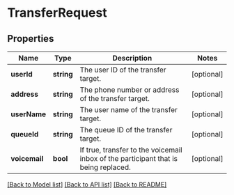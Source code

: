# TransferRequest

## Properties
Name | Type | Description | Notes
------------ | ------------- | ------------- | -------------
**userId** | **string** | The user ID of the transfer target. | [optional] 
**address** | **string** | The phone number or address of the transfer target. | [optional] 
**userName** | **string** | The user name of the transfer target. | [optional] 
**queueId** | **string** | The queue ID of the transfer target. | [optional] 
**voicemail** | **bool** | If true, transfer to the voicemail inbox of the participant that is being replaced. | [optional] 

[[Back to Model list]](../README.md#documentation-for-models) [[Back to API list]](../README.md#documentation-for-api-endpoints) [[Back to README]](../README.md)


